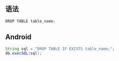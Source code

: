 
## 语法
```java
DROP TABLE table_name;
```

## Android
```java
String sql = "DROP TABLE IF EXISTS table_name;";
db.execSQL(sql);
```
